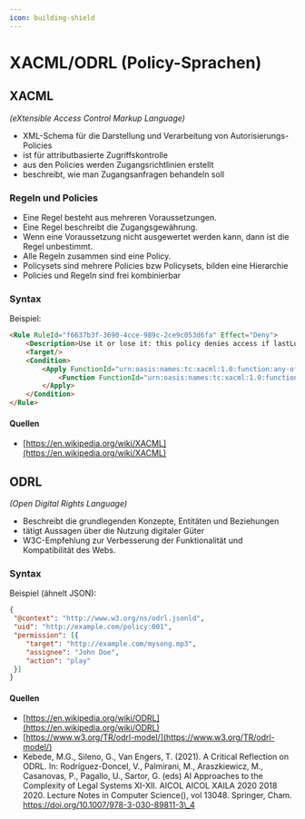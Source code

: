 ```yaml
---
icon: building-shield
---
```


# XACML/ODRL (Policy-Sprachen)

## XACML

_(eXtensible Access Control Markup Language)_

* XML-Schema für die Darstellung und Verarbeitung von Autorisierungs-Policies
* ist für attributbasierte Zugriffskontrolle
* aus den Policies werden Zugangsrichtlinien erstellt
* beschreibt, wie man Zugangsanfragen behandeln soll

### Regeln und Policies

* Eine Regel besteht aus mehreren Voraussetzungen.
* Eine Regel beschreibt die Zugangsgewährung.
* Wenn eine Voraussetzung nicht ausgewertet werden kann, dann ist die Regel unbestimmt.
* Alle Regeln zusammen sind eine Policy.
* Policysets sind mehrere Policies bzw Policysets, bilden eine Hierarchie
* Policies und Regeln sind frei kombinierbar

### Syntax

Beispiel:

```html
<Rule RuleId="f6637b3f-3690-4cce-989c-2ce9c053d6fa" Effect="Deny">
	<Description>Use it or lose it: this policy denies access if lastLogin is more than 30 days away from today's date</Description>
	<Target/>
	<Condition>
		<Apply FunctionId="urn:oasis:names:tc:xacml:1.0:function:any-of">
			<Function FunctionId="urn:oasis:names:tc:xacml:1.0:function:dateTime-greater-than"/>
		</Apply>
	</Condition>
</Rule>
```

#### Quellen

* [https://en.wikipedia.org/wiki/XACML](https://en.wikipedia.org/wiki/XACML)

## ODRL

_(Open Digital Rights Language)_

* Beschreibt die grundlegenden Konzepte, Entitäten und Beziehungen
* tätigt Aussagen über die Nutzung digitaler Güter
* W3C-Empfehlung zur Verbesserung der Funktionalität und Kompatibilität des Webs.

### Syntax

Beispiel (ähnelt JSON):

```json
{
 "@context": "http://www.w3.org/ns/odrl.jsonld",
 "uid": "http://example.com/policy:001",
 "permission": [{
 	"target": "http://example.com/mysong.mp3",
	"assignee": "John Doe",
	"action": "play"
 }]
}
```

#### Quellen

* [https://en.wikipedia.org/wiki/ODRL](https://en.wikipedia.org/wiki/ODRL)
* [https://www.w3.org/TR/odrl-model/](https://www.w3.org/TR/odrl-model/)
* Kebede, M.G., Sileno, G., Van Engers, T. (2021). A Critical Reflection on ODRL. In: Rodríguez-Doncel, V., Palmirani, M., Araszkiewicz, M., Casanovas, P., Pagallo, U., Sartor, G. (eds) AI Approaches to the Complexity of Legal Systems XI-XII. AICOL AICOL XAILA 2020 2018 2020. Lecture Notes in Computer Science(), vol 13048. Springer, Cham. https://doi.org/10.1007/978-3-030-89811-3\_4

